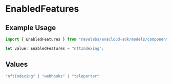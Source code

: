 # EnabledFeatures

## Example Usage

```typescript
import { EnabledFeatures } from "@avalabs/avacloud-sdk/models/components";

let value: EnabledFeatures = "nftIndexing";
```

## Values

```typescript
"nftIndexing" | "webhooks" | "teleporter"
```